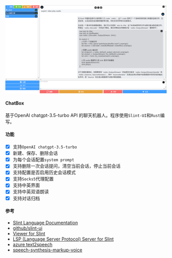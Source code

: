 ![screenshot](./screenshot/chatbox.png)

#### ChatBox
基于OpenAI chatgpt-3.5-turbo API 的聊天机器人。程序使用`Slint-UI`和`Rust`编写。

#### 功能
- [x] 支持`OpenAI chatgpt-3.5-turbo`
- [x] 新建、保存、删除会话
- [x] 为每个会话配置`system prompt`
- [x] 支持删除一次会话提问，清空当前会话，停止当前会话
- [x] 支持配置是否启用历史会话模式
- [x] 支持`Socks5`代理配置
- [x] 支持中英界面
- [x] 支持中英双语朗读
- [x] 支持对话归档

#### 参考
- [Slint Language Documentation](https://slint-ui.com/releases/1.0.0/docs/slint/)
- [github/slint-ui](https://github.com/slint-ui/slint)
- [Viewer for Slint](https://github.com/slint-ui/slint/tree/master/tools/viewer)
- [LSP (Language Server Protocol) Server for Slint](https://github.com/slint-ui/slint/tree/master/tools/lsp)
- [azure text2speech](https://learn.microsoft.com/zh-cn/azure/cognitive-services/speech-service/text-to-speech)
- [speech-synthesis-markup-voice](https://learn.microsoft.com/zh-cn/azure/cognitive-services/speech-service/speech-synthesis-markup-voice)
